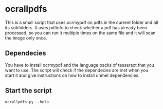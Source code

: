 # ocrallpdfs

This is a small script that uses ocrmypdf on pdfs in the current folder and all its subfolders. It uses pdfinfo to check whether a pdf has already been processed, so you can run it multiple times on the same file and it will scan the image only once.

## Dependecies

You have to install ocrmypdf and the language packs of tesseract that you want to use. The script will check if the dependecies are met when you start it and give instructions on how to install unmet dependencies.

## Start the script

```
ocrallpdfs.py --help
```
